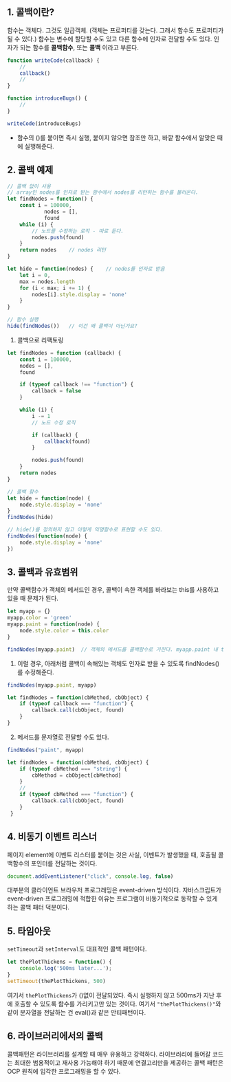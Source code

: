 ## 1. 콜백이란?

함수는 객체다. 그것도 일급객체. (객체는 프로퍼티를 갖는다. 그래서 함수도 프로퍼티가 될 수 있다.) 함수는 변수에 할당할 수도 있고 다른 함수에 인자로 전달할 수도 있다. 인자가 되는 함수를 __콜백함수__, 또는 __콜백__ 이라고 부른다.

```Javascript
function writeCode(callback) {
    //
    callback()
    //
}

function introduceBugs() {
    //
}

writeCode(introduceBugs)
```

- 함수의 ()를 붙이면 즉시 실행, 붙이지 않으면 참조만 하고, 바깥 함수에서 알맞은 때에 실행해준다.

## 2. 콜백 예제

```Javascript
// 콜백 없이 사용
// array인 nodes를 인자로 받는 함수에서 nodes를 리턴하는 함수를 불러온다.
let findNodes = function() {
    const i = 100000,
            nodes = [],
            found
    while (i) {
        // 노드를 수정하는 로직 - 따로 둔다.
        nodes.push(found)
    }
    return nodes    // nodes 리턴
}

let hide = function(nodes) {    // nodes를 인자로 받음
    let i = 0,
    max = nodes.length
    for (i < max; i += 1) {
        nodes[i].style.display = 'none'
    }
}

// 함수 실행
hide(findNodes())   // 이건 왜 콜백이 아닌가요?
```

1. 콜백으로 리팩토링

```Javascript
let findNodes = function (callback) {
    const i = 100000,
    nodes = [],
    found

    if (typeof callback !== "function") {
        callback = false
    }

    while (i) {
        i -= 1
        // 노드 수정 로직

        if (callback) {
            callback(found)
        }

        nodes.push(found)
    }
    return nodes
}

// 콜백 함수
let hide = function(node) {
    node.style.display = 'none'
}
findNodes(hide)
```

```Javascript
// hide()를 정의하지 않고 이렇게 익명함수로 표현할 수도 있다.
findNodes(function(node) {
    node.style.display = 'none'
})
```

## 3. 콜백과 유효범위

만약 콜백함수가 객체의 메서드인 경우, 콜백이 속한 객체를 바라보는 this를 사용하고 있을 때 문제가 된다.

```Javascript
let myapp = {}
myapp.color = 'green'
myapp.paint = function(node) {
    node.style.color = this.color
}

findNodes(myapp.paint)  // 객체의 메서드를 콜백함수로 가진다. myapp.paint 내 this는 findNodes에서 바라보는 객체를 가리킬 것이다.
```

1. 이럴 경우, 아래처럼 콜백이 속해있는 객체도 인자로 받을 수 있도록 findNodes()를 수정해준다.

```Javascript
findNodes(myapp.paint, myapp)

let findNodes = function(cbMethod, cbObject) {
    if (typeof callback === "function") {
        callback.call(cbObject, found)
    }
}
```

2. 메서드를 문자열로 전달할 수도 있다.

```Javascript
findNodes("paint", myapp)

let findNodes = function(cbMethod, cbObject) {
    if (typeof cbMethod === "string") {
        cbMethod = cbObject[cbMethod]
    }
    //
    if (typeof cbMethod === "function") {
        callback.call(cbObject, found)
    }
 }
```

## 4. 비동기 이벤트 리스너

페이지 element에 이벤트 리스터를 붙이는 것은 사실, 이벤트가 발생했을 때, 호출될 콜백함수의 포인터를 전달하는 것이다.

```Javascript
document.addEventListener("click", console.log, false)
```

대부분의 클라이언트 브라우저 프로그래밍은 event-driven 방식이다. 자바스크립트가 event-driven 프로그래밍에 적합한 이유는 프로그램이 비동기적으로 동작할 수 있게 하는 콜백 패터 덕분이다.

## 5. 타임아웃

`setTimeout`과 `setInterval`도 대표적인 콜백 패턴이다.

```Javascript
let thePlotThickens = function() {
    console.log('500ms later...');
}
setTimeout(thePlotThickens, 500)
```

여기서 `thePlotThickens`가 ()없이 전달되었다. 즉시 실행하지 않고 500ms가 지난 후에 호출할 수 있도록 함수를 가리키고만 있는 것이다. 여기서 `"thePlotThickens()"`와 같이 문자열을 전달하는 건 eval()과 같은 안티패턴이다.

## 6. 라이브러리에서의 콜백

콜백패턴은 라이브러리를 설계할 때 매우 유용하고 강력하다. 라이브러리에 들어갈 코드는 최대한 범용적이고 재사용 가능해야 하기 때문에 연결고리만을 제공하는 콜백 패턴은 OCP 원칙에 입각한 프로그래밍을 할 수 있다.
